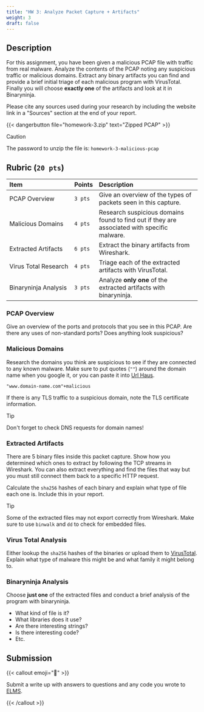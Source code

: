 ```yaml
---
title: "HW 3: Analyze Packet Capture + Artifacts"
weight: 3
draft: false
---
```


## Description

For this assignment, you have been given a malicious PCAP file with traffic from
real malware. Analyze the contents of the PCAP noting any suspicious traffic or
malicious domains. Extract any binary artifacts you can find and provide a brief
initial triage of each malicious program with VirusTotal. Finally you will
choose **exactly one** of the artifacts and look at it in Binaryninja.

Please cite any sources used during your research by including the website link
in a "Sources" section at the end of your report.

{{< dangerbutton file="homework-3.zip" text="Zipped PCAP" >}}

> [!CAUTION]
> The password to unzip the file is: `homework-3-malicious-pcap`

## Rubric (`20 pts`)

| Item                           | Points                  | Description                                                                                 |
| :----------------------------- | :---------------------- | :------------------------------------------------------------------------------------------ |
| PCAP&nbsp;Overview             | <code>3&nbsp;pts</code> | Give an overview of the types of packets seen in this capture.                              |
| Malicious&nbsp;Domains         | <code>4&nbsp;pts</code> | Research suspicious domains found to find out if they are associated with specific malware. |
| Extracted&nbsp;Artifacts       | <code>6&nbsp;pts</code> | Extract the binary artifacts from Wireshark.                                                |
| Virus&nbsp;Total&nbsp;Research | <code>4&nbsp;pts</code> | Triage each of the extracted artifacts with VirusTotal.                                     |
| Binaryninja&nbsp;Analysis      | <code>3&nbsp;pts</code> | Analyze **only one** of the extracted artifacts with binaryninja.                           |

### PCAP Overview

Give an overview of the ports and protocols that you see in this PCAP. Are there
any uses of non-standard ports? Does anything look suspicious?

### Malicious Domains

Research the domains you think are suspicious to see if they are connected to
any known malware. Make sure to put quotes (`""`) around the domain name when
you google it, or you can paste it into [Url Haus](https://urlhaus.abuse.ch/).

```{filename="Google Search Example"}
"www.domain-name.com"+malicious
```

If there is any TLS traffic to a suspicious domain, note the TLS certificate
information.

> [!TIP]
> Don't forget to check DNS requests for domain names!

### Extracted Artifacts

There are 5 binary files inside this packet capture. Show how you determined
which ones to extract by following the TCP streams in Wireshark. You can also
extract everything and find the files that way but you must still connect them
back to a specific HTTP request.

Calculate the `sha256` hashes of each binary and explain what type of file each
one is. Include this in your report.

> [!TIP]
> Some of the extracted files may not export correctly from Wireshark. Make sure
> to use `binwalk` and `dd` to check for embedded files.

### Virus Total Analysis

Either lookup the `sha256` hashes of the binaries or upload them to
[VirusTotal](https://virustotal.com). Explain what type of malware this might be
and what family it might belong to.

### Binaryninja Analysis

Choose **just one** of the extracted files and conduct a brief analysis of the
program with binaryninja.

- What kind of file is it?
- What libraries does it use?
- Are there interesting strings?
- Is there interesting code?
- Etc.

## Submission

{{< callout emoji="📝" >}}

Submit a write up with answers to questions and any code you wrote to
[ELMS](https://umd.instructure.com/courses/1390353/assignments).

{{< /callout >}}
